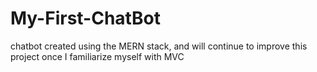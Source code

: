 # My-First-ChatBot
chatbot created using the MERN stack, and will continue to improve this project once I familiarize myself with MVC
